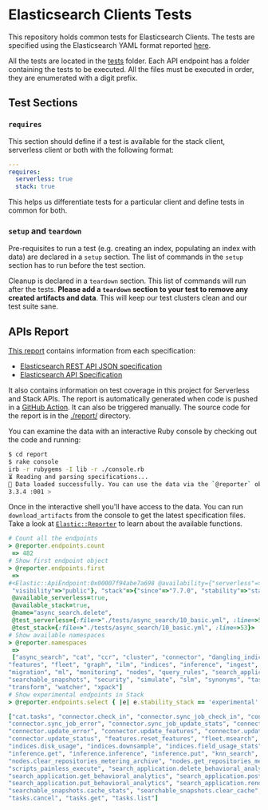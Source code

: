 # Elasticsearch Clients Tests

This repository holds common tests for Elasticsearch Clients. The tests are specified using the Elasticsearch YAML format reported [here](https://github.com/elastic/elasticsearch/blob/main/rest-api-spec/src/yamlRestTest/resources/rest-api-spec/test/README.asciidoc).

All the tests are located in the [tests](tests) folder. Each API endpoint has a folder containing the tests to be executed. All the files must be executed in order, they are enumerated with a digit prefix.

## Test Sections

### `requires`

This section should define if a test is available for the stack client, serverless client or both with the following format:
```yaml
---
requires:
  serverless: true
  stack: true
```

This helps us differentiate tests for a particular client and define tests in common for both.

### `setup` and `teardown`

Pre-requisites to run a test (e.g. creating an index, populating an index with data) are declared in a `setup` section. The list of commands in the `setup` section has to run before the test section.

Cleanup is declared in a `teardown` section. This list of commands will run after the tests. **Please add a `teardown` section to your test to remove any created artifacts and data**. This will keep our test clusters clean and our test suite sane.

## APIs Report

[This report](https://github.com/elastic/elasticsearch-clients-tests/blob/main/apis_report.md) contains information from each specification:
- [Elasticsearch REST API JSON specification](https://github.com/elastic/elasticsearch/tree/main/rest-api-spec)
- [Elasticsearch API Specification](https://github.com/elastic/elasticsearch-specification/)

It also contains information on test coverage in this project for Serverless and Stack APIs. The report is automatically generated when code is pushed in a [GitHub Action](https://github.com/elastic/elasticsearch-clients-tests/blob/main/.github/workflows/report.yml). It can also be triggered manually. The source code for the report is in the [./report/](./report) directory.

You can examine the data with an interactive Ruby console by checking out the code and running:

```bash
$ cd report
$ rake console
irb -r rubygems -I lib -r ./console.rb
⏳ Reading and parsing specifications...
📜 Data loaded successfully. You can use the data via the `@reporter` object.
3.3.4 :001 >
```

Once in the interactive shell you'll have access to the data. You can run `download_artifacts` from the console to get the latest specification files. Take a look at [`Elastic::Reporter`](./report/reporter.rb) to learn about the available functions.

```ruby
# Count all the endpoints
> @reporter.endpoints.count
 => 482
# Show first endpoint object
> @reporter.endpoints.first
 =>
#<Elastic::ApiEndpoint:0x00007f94abe7a698 @availability={"serverless"=>{"stability"=>"stable",
 "visibility"=>"public"}, "stack"=>{"since"=>"7.7.0", "stability"=>"stable"}} ,
 @available_serverless=true,
 @available_stack=true,
 @name="async_search.delete",
 @test_serverless={:file=>"./tests/async_search/10_basic.yml", :line=>53},
 @test_stack={:file=>"./tests/async_search/10_basic.yml", :line=>53}>
# Show available namespaces
> @reporter.namespaces
 =>
 ["async_search", "cat", "ccr", "cluster", "connector", "dangling_indices", "enrich", "eql", "esql",
"features", "fleet", "graph", "ilm", "indices", "inference", "ingest", "license", "logstash",
"migration", "ml", "monitoring", "nodes", "query_rules", "search_application",
"searchable_snapshots", "security", "simulate", "slm", "synonyms", "tasks", "text_structure",
"transform", "watcher", "xpack"]
# Show experimental endpoints in Stack
> @reporter.endpoints.select { |e| e.stability_stack == 'experimental' }.map(&:name)

["cat.tasks", "connector.check_in", "connector.sync_job_check_in", "connector.sync_job_claim",
"connector.sync_job_error", "connector.sync_job_update_stats", "connector.update_active_filtering",
"connector.update_error", "connector.update_features", "connector.update_filtering_validation",
"connector.update_status", "features.reset_features", "fleet.msearch", "fleet.search",
"indices.disk_usage", "indices.downsample", "indices.field_usage_stats", "inference.delete",
"inference.get", "inference.inference", "inference.put", "knn_search",
"nodes.clear_repositories_metering_archive", "nodes.get_repositories_metering_info",
"scripts_painless_execute", "search_application.delete_behavioral_analytics",
"search_application.get_behavioral_analytics", "search_application.post_behavioral_analytics_event",
"search_application.put_behavioral_analytics", "search_application.render_query",
"searchable_snapshots.cache_stats", "searchable_snapshots.clear_cache", "simulate.ingest",
"tasks.cancel", "tasks.get", "tasks.list"]

```
